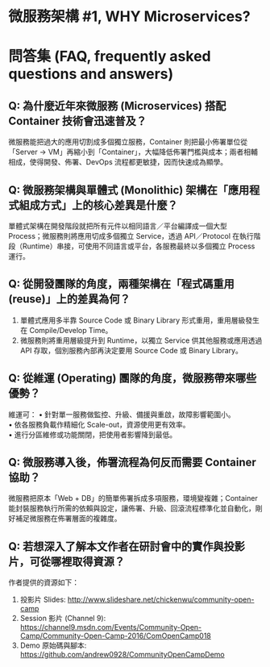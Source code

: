 # 微服務架構 #1, WHY Microservices?

# 問答集 (FAQ, frequently asked questions and answers)

## Q: 為什麼近年來微服務 (Microservices) 搭配 Container 技術會迅速普及？
微服務能把過大的應用切割成多個獨立服務，Container 則把最小佈署單位從「Server → VM」再縮小到「Container」，大幅降低佈署門檻與成本；兩者相輔相成，使得開發、佈署、DevOps 流程都更敏捷，因而快速成為顯學。

## Q: 微服務架構與單體式 (Monolithic) 架構在「應用程式組成方式」上的核心差異是什麼？
單體式架構在開發階段就把所有元件以相同語言／平台編譯成一個大型 Process；微服務則將應用切成多個獨立 Service，透過 API／Protocol 在執行階段（Runtime）串接，可使用不同語言或平台，各服務最終以多個獨立 Process 運行。

## Q: 從開發團隊的角度，兩種架構在「程式碼重用 (reuse)」上的差異為何？
1. 單體式應用多半靠 Source Code 或 Binary Library 形式重用，重用層級發生在 Compile/Develop Time。  
2. 微服務則將重用層級提升到 Runtime，以獨立 Service 供其他服務或應用透過 API 存取，個別服務內部再決定要用 Source Code 或 Binary Library。

## Q: 從維運 (Operating) 團隊的角度，微服務帶來哪些優勢？
維運可：
• 針對單一服務做監控、升級、備援與重啟，故障影響範圍小。  
• 依各服務負載作精細化 Scale-out，資源使用更有效率。  
• 進行分區維修或功能關閉，把使用者影響降到最低。

## Q: 微服務導入後，佈署流程為何反而需要 Container 協助？
微服務把原本「Web + DB」的簡單佈署拆成多項服務，環境變複雜；Container 能封裝服務執行所需的依賴與設定，讓佈署、升級、回滾流程標準化並自動化，剛好補足微服務在佈署層面的複雜度。

## Q: 若想深入了解本文作者在研討會中的實作與投影片，可從哪裡取得資源？
作者提供的資源如下：  
1. 投影片 Slides: http://www.slideshare.net/chickenwu/community-open-camp  
2. Session 影片 (Channel 9): https://channel9.msdn.com/Events/Community-Open-Camp/Community-Open-Camp-2016/ComOpenCamp018  
3. Demo 原始碼與腳本: https://github.com/andrew0928/CommunityOpenCampDemo